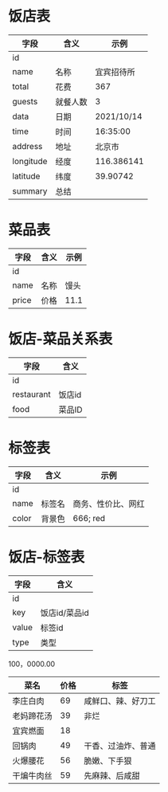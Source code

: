 # 饭店表

| 字段      | 含义     | 示例       |
| --------- | -------- | ---------- |
| id        |          |            |
| name      | 名称     | 宜宾招待所 |
| total     | 花费     | 367        |
| guests    | 就餐人数 | 3          |
| data      | 日期     | 2021/10/14 |
| time      | 时间     | 16:35:00   |
| address   | 地址     | 北京市     |
| longitude | 经度     | 116.386141 |
| latitude  | 纬度     | 39.90742   |
| summary   | 总结     |            |

# 菜品表

| 字段  | 含义 | 示例 |
| ----- | ---- | ---- |
| id    |      |      |
| name  | 名称 | 馒头 |
| price | 价格 | 11.1 |

# 饭店-菜品关系表

| 字段       | 含义   |
| ---------- | ------ |
| id         |        |
| restaurant | 饭店id |
| food       | 菜品ID |

# 标签表

| 字段  | 含义   | 示例               |
| ----- | ------ | ------------------ |
| id    |        |                    |
| name  | 标签名 | 商务、性价比、网红 |
| color | 背景色 | 666; red           |

# 饭店-标签表

| 字段  | 含义          |
| ----- | ------------- |
| id    |               |
| key   | 饭店id/菜品id |
| value | 标签id        |
| type  | 类型          |

100，0000.00

| 菜名       | 价格 | 标签               |
| ---------- | ---- | ------------------ |
| 李庄白肉   | 69   | 咸鲜口、辣、好刀工 |
| 老妈蹄花汤 | 39   | 非烂               |
| 宜宾燃面   | 18   |                    |
| 回锅肉     | 49   | 干香、过油炸、普通 |
| 火爆腰花   | 56   | 脆嫩、下手狠       |
| 干煸牛肉丝 | 59   | 先麻辣、后咸甜     |

